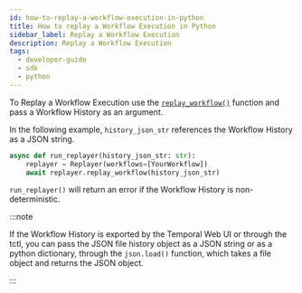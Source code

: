 ```yaml
---
id: how-to-replay-a-workflow-execution-in-python
title: How to replay a Workflow Execution in Python
sidebar_label: Replay a Workflow Execution
description: Replay a Workflow Execution
tags:
  - developer-guide
  - sdk
  - python
---
```


To Replay a Workflow Execution use the [`replay_workflow()`](https://python.temporal.io/temporalio.worker.replayer#replay_workflow) function and pass a Workflow History as an argument.

In the following example, `history_json_str` references the Workflow History as a JSON string.

```python
async def run_replayer(history_json_str: str):
    replayer = Replayer(workflows=[YourWorkflow])
    await replayer.replay_workflow(history_json_str)
```

`run_replayer()` will return an error if the Workflow History is non-deterministic.

:::note

If the Workflow History is exported by the Temporal Web UI or through the tctl, you can pass the JSON file history object as a JSON string or as a python dictionary, through the `json.load()` function, which takes a file object and returns the JSON object.

:::
